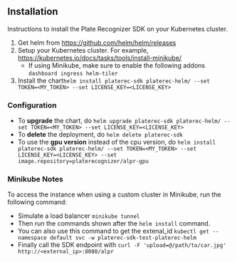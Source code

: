 ## Installation

Instructions to install the Plate Recognizer SDK on your Kubernetes cluster.

1. Get helm from https://github.com/helm/helm/releases
1. Setup your Kubernetes cluster. For example, https://kubernetes.io/docs/tasks/tools/install-minikube/
	- If using Minikube, make sure to enable the following addons `dashboard ingress helm-tiler`
1. Install the chart`helm install platerec-sdk platerec-helm/ --set TOKEN=<MY_TOKEN> --set LICENSE_KEY=<LICENSE_KEY>`

### Configuration

- To **upgrade** the chart, do `helm upgrade platerec-sdk platerec-helm/ --set TOKEN=<MY_TOKEN> --set LICENSE_KEY=<LICENSE_KEY>`
- To **delete** the deployment, do `helm delete platerec-sdk`
- To use the **gpu version** instead of the cpu version, do `helm install platerec-sdk platerec-helm/ --set TOKEN=<MY_TOKEN> --set LICENSE_KEY=<LICENSE_KEY> --set image.repository=platerecognizer/alpr-gpu` 

### Minikube Notes

To access the instance when using a custom cluster in Minikube, run the following command:

- Simulate a load balancer `minikube tunnel`
- Then run the commands shown after the `helm install` command.
- You can also use this command to get the extenal_id `kubectl get --namespace default svc -w platerec-sdk-test-platerec-helm`
- Finally call the SDK endpoint with `curl -F 'upload=@/path/to/car.jpg' http://<external_ip>:8080/alpr`


